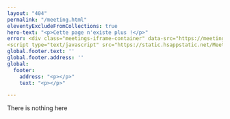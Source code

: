 ```yaml
---
layout: "404"
permalink: "/meeting.html"
eleventyExcludeFromCollections: true
hero-text: "<p>Cette page n'existe plus !</p>"
error: <div class="meetings-iframe-container" data-src="https://meetings.hubspot.com/moly-richez?embed=true"></div>
<script type="text/javascript" src="https://static.hsappstatic.net/MeetingsEmbed/ex/MeetingsEmbedCode.js"></script>
global.footer.text: ''
global.footer.address: ''
global:
  footer:
    address: "<p></p>"
    text: "<p></p>"

---
```

There is nothing here
